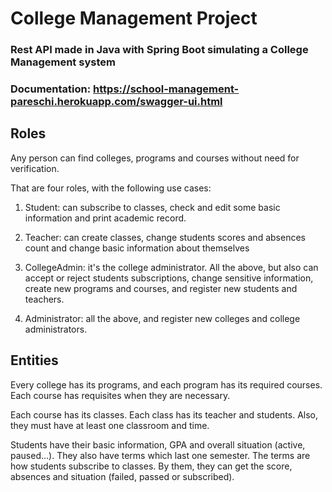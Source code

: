 # College Management Project

### Rest API made in Java with Spring Boot simulating a College Management system





### Documentation: https://school-management-pareschi.herokuapp.com/swagger-ui.html



## Roles



Any person can find colleges, programs and courses without need for verification.



That are four roles, with the following use cases:



1. Student: can subscribe to classes, check and edit some basic information and print academic record.



2. Teacher: can create classes, change students scores and absences count and change basic information about themselves



3. CollegeAdmin: it's the college administrator.  All the above, but also can accept or reject students subscriptions, change sensitive information, create new programs and courses, 
and register new students and teachers.



4. Administrator: all the above, and register new colleges and college administrators.



## Entities

Every college has its programs, and each program has its required courses. Each course has requisites when they are necessary.

Each course has its classes. Each class has its teacher and students. Also, they must have at least one classroom and time.

Students have their basic information, GPA and overall situation (active, paused...). They also have terms which last one semester.
The terms are how students subscribe to classes. By them, they can get the score, absences and situation (failed, passed or subscribed).

